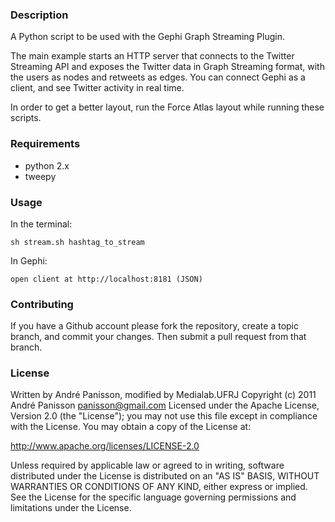 ### Description

A Python script to be used with the Gephi Graph Streaming Plugin.

The main example starts an HTTP server that connects to the Twitter Streaming API and 
exposes the Twitter data in Graph Streaming format, with the users as nodes and retweets as edges. 
You can connect Gephi as a client, and see Twitter activity in real time.

In order to get a better layout, run the Force Atlas layout while running these scripts.

### Requirements

* python 2.x
* tweepy

### Usage

In the terminal:

```
sh stream.sh hashtag_to_stream
```

In Gephi:

```
open client at http://localhost:8181 (JSON)
```

### Contributing

If you have a Github account please fork the repository,
create a topic branch, and commit your changes.
Then submit a pull request from that branch.

### License

Written by André Panisson, modified by Medialab.UFRJ
Copyright (c) 2011 André Panisson <panisson@gmail.com>
Licensed under the Apache License, Version 2.0 (the "License"); you may not use this file except in compliance with the License. You may obtain a copy of the License at:

http://www.apache.org/licenses/LICENSE-2.0

Unless required by applicable law or agreed to in writing, software distributed under the License is distributed on an "AS IS" BASIS, WITHOUT WARRANTIES OR CONDITIONS OF ANY KIND, either express or implied. See the License for the specific language governing permissions and limitations under the License.